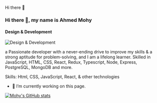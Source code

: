 Hi there 👋

### Hi there 👋, my name is Ahmed Mohy
#### Design & Development
![Design & Development](https://arturssmirnovs.github.io/github-profile-readme-generator/images/banner.png)

a Passionate developer with a never-ending drive to improve my skills & a strong aptitude for problem-solving, and I am a lifelong learner.
Skilled in JavaScript, HTML, CSS, React, Redux, Typescript, Node, Express, PostgreSQL, MongoDB and more.

Skills: Html, CSS, JavaScript, React, & other technologies

- 🔭 I’m currently working on this page. 






[![Mohy's GitHub stats](https://github-readme-stats.vercel.app/api?username=MohyDev)](https://github.com/anuraghazra/github-readme-stats)



































<!--
**MohyDev/MohyDev** is a ✨ _special_ ✨ repository because its `README.md` (this file) appears on your GitHub profile.

Here are some ideas to get you started:

- 🔭 I’m currently working on ...
- 🌱 I’m currently learning ...
- 👯 I’m looking to collaborate on ...
- 🤔 I’m looking for help with ...
- 💬 Ask me about ...
- 📫 How to reach me: ...
- 😄 Pronouns: ...
- ⚡ Fun fact: ...
-->
